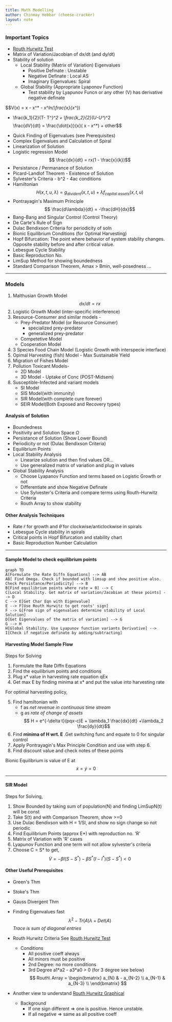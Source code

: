 ```yaml
---
title: Math Modelling
author: Chinmay Hebbar (cheese-cracker)
layout: note
---
```


<link href="http://thomasf.github.io/solarized-css/solarized-dark.min.css" rel="stylesheet">


### Important Topics

- [Routh Hurwitz Test](https://www.math24.net/routh-hurwitz-criterion/)
- Matrix of Variation/Jacobian of dx/dt (and dy/dt)
- Stability of solution
    - Local Stability (Matrix of Variation) Eigenvalues
        - Positive Definate : Unstable
        - Negative Definate : Local AS
        - Imaginary Eigenvalues: Spiral
    - Global Stability (Appropriate Lyaponov Function)
        - Test stability by Lyapunov Funcn or any other (V) has derivative negative definate

$$V(x) = x - x^* - x^*ln(\frac{x}{x^*}) 
+ \frac{k_1}{2}(T- T^*)^2 + \frac{k_2}{2}(U-U^*)^2$$
$$\frac{dV}{dt} = \frac{\dot{x}}{x}( x - x^*) + other$$

- Quick Finding of Eigenvalues (see Prerequisites)
- Complex Eigenvalues and Calculation of Spiral
- Linearization of Solution
- Logistic regression Model
$$ \frac{dx}{dt} = rx(1 - \frac{x}{k})$$
- Persistance / Permanance of Solution
- Picard-Landlof Theorem - Existence of Solution
- Sylvester's Criteria - b^2 - 4ac conditions
- Hamiltonian
   $$ H(x, t, u, \lambda) = g_{divident}(x, t, u) + \lambda f_{capital\ assets}(x, t, u) $$
- Pontrayagin's Maximum Principle
$$ \frac{d\lambda}{dt} = -\frac{dH}{dx}$$
- Bang-Bang and Singular Control (Control Theory)
- De Carte's Rule of Sign
- Dulac Bendixson Criteria for periodicity of soln
- Bionic Equilibrium Conditions (for Optimal Harvesting)
- Hopf Bifurcation: The point where behavior of system stability changes. Opposite stability before and after critical value.
- Lebesgue Cycle Stability
- Basic Reproduction No.
- LimSup Method for showing boundedness
- Standard Comparison Theorem, Amax > Bmin, well-posedness ...

---

### Models
1. Malthusian Growth Model
$$ dx/dt = rx$$
2. Logistic Growth Model (inter-specific interference)
3. Resource-Consumer and similar models -
    - Prey-Predator Model (or Resource Consumer)
        - specialized prey-predator
        - generalized prey-predator
    - Competetive Model
    - Cooperation Model
4. 3 Species Food Chain Model
(Logistic Growth with interspecie interface)
5. Opimal Harvesting (fish) Model - Max Sustainable Yield
6. Migration of Fishes Model
7. Pollution Toxicant Models-
    - 2D Model
    - 3D Model - Uptake of Conc (POST-Midsem)
8. Susceptible-Infected and variant models
    - SI Model
    - SIS Model(with immunity)
    - SIR Model(with complete cure forever)
    - SEIR Model(Both Exposed and Recovery types)


#### Analysis of Solution

- Boundedness
- Positivity and Solution Space $\Omega$
- Persistance of Solution (Show Lower Bound)
- Periodicity or not (Dulac Bendixson Criteria)
- Equilibrium Points
- Local Stability Analysis
    - Linearize solution and then find values OR...
    - Use generalized matrix of variation and plug in values
- Global Stability Analysis
    - Choose Lyapanov Function and terms based on Logistic Growth or not
    - Differentiate and show Negative Definate
    - Use Sylvester's Criteria and compare terms using Routh-Hurwitz Criteria
    - Routh Array to show stability

#### Other Analysis Techniques

- Rate $\dot{r}$ for growth and $\dot{\theta}$ for clockwise/anticlockwise in spirals
- Lebesgue Cycle stability in spirals
- Critical points in Hopf Bifurcation and stability chart
- Basic Reproduction Number Calculation

---

#### Sample Model to check equilibrium points
```mermaid
graph TD
A[Formulate the Rate Diffn Equations] --> AB
AB[ Find Omega. Check if bounded with limsup and show positive also. Check Persistance/Periodicity] --> B
B[Find equilibrium points where rate = 0] --> C
C[Local Stability. Get matrix of variation/Jacobian at these points] --> D
C --> E[Get Char Eqn with Eigenvalue]
E --> F[Use Routh Hurwitz to get roots' sign]
F --> G[From sign of eigenvalues determine stability of Local Solution]
D[Get Eigenvalues of the matrix of variation] --> G
G --> H
H[Global Stability. Use Lyapunov function variants Derivative] --> I[Check if negative definate by adding/subtracting]
```

#### Harvesting Model Sample Flow
Steps for Solving
   1. Formulate the Rate Diffn Equations
   2. Find the equilibrium points and conditions
   3. Plug x* value in harvesting rate equation qEx
   4. Get max E by finding minima at x* and put the value into harvesting rate

For optimal harvesting policy,

   5. Find hamiltonian with 
        - f as *net revenue in continuous time stream*
        - g as *rate of change of assets*
   $$ H = e^{-\delta t}(pqx-c)E + \lambda_1 \frac{dx}{dt} +\lambda_2 \frac{dy}{dt}$$
   6. Find **minima of H wrt. E** .Get switching func and equate to 0 for singular control
   7. Apply Pontrayagin's Max Principle Condition and use with step 6.
   8. Find discount value and check notes of these points

Bionic Equilibrium is value of E at 
$$\dot{x} = \dot{y} = 0$$

---

#### SIR Model

Steps for Solving,

1. Show Bounded by taking sum of population(N) and finding LimSupN(t) will be const
2. Take S(t) and with Comparison Theorem, show >=0
3. Use Dulac Bendixson with H = 1/SI, and show no sign change so not periodic
4. Find Equilibrium Points (approx E*) with reproduction no. 'R'
5. Matrix of Variation with 'R' cases
6. Lyapunov Function and one term will not allow sylvester's criteria
7. Choose C = S* to get,
$$  \dot{V} = -\beta I (S-S^*) -\beta S^* (I-I^*)(S-S^*) < 0 $$

#### Other Useful Prerequisites 

- Green's Thm
- Stoke's Thm
- Gauss Divergent Thm
- Finding Eigenvalues fast
$$ \lambda^2 - Tr(A)\lambda + Det(A) $$
*Trace is sum of diagonal entries*
- Routh Hurwitz Criteria
    See [Routh Hurwitz Test](https://www.math24.net/routh-hurwitz-criterion/)
    - Conditions
        - All positive coeff always
        - All minors must be positive
        - 2nd Degree: no more conditions
        - 3rd Degree a1\*a2 - a3\*a0 > 0 (for 3 degree see below)
$$
     Routh\ Array =
\begin{bmatrix}
    a_{N} & - a_{N-2} \\
    a_{N-1} & a_{N-3} \\
\end{bmatrix}
$$

-   Another view to understand [Routh Hurwitz Graphical](https://youtu.be/WBCZBOB3LCA)
    - Background
        - If one sign different => one is positive. Hence unstable.
        - If all negative => same as all positive coeff
